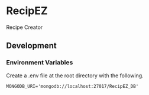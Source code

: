 # RecipEZ
Recipe Creator

## Development

### Environment Variables
Create a .env file at the root directory with the following.
```
MONGODB_URI='mongodb://localhost:27017/RecipEZ_DB'
```
